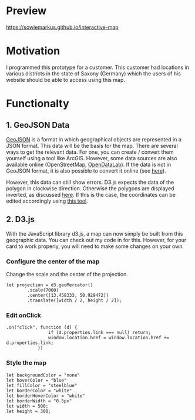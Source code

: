 # Preview
https://sowiemarkus.github.io/interactive-map

# Motivation

I programmed this prototype for a customer. This customer had locations in various districts in the state of Saxony (Germany) which the users of his website should be able to access using this map.

# Functionalty

## 1. GeoJSON Data

<a href="https://de.wikipedia.org/wiki/GeoJSON">GeoJSON</a> is a format in which geographical objects are represented in a JSON format. This data will be the basis for the map. There are several ways to get the relevant data. For one, you can create / convert them yourself using a tool like ArcGIS. However, some data sources are also available online (OpenStreetMap, <a href="http://opendatalab.de/projects/geojson-utilities/">OpenDataLab</a>). If the data is not in GeoJSON format, it is also possible to convert it online (see <a href="https://mygeodata.cloud/converter/shp-to-geojson">here</a>).

However, this data can still show errors. D3.js expects the data of the polygon in clockwise direction. Otherwise the polygons are displayed inverted, as discussed  <a href="https://stackoverflow.com/questions/47234805/d3-v4-geo-draws-boundary-inverted">here</a>. If this is the case, the coordinates can be edited accordingly using <a href="https://observablehq.com/@bumbeishvili/rewind-geojson">this tool</a>.

## 2. D3.js

With the JavaScript library d3.js, a map can now simply be built from this geographic data. You can check out my code in for this. However, for your card to work properly, you will need to make some changes on your own.

### Configure the center of the map

Change the scale and the center of the projection.

```
let projection = d3.geoMercator()
        .scale(7000)
        .center([13.458333, 50.929472])
        .translate([width / 2, height / 2]);
```

### Edit onClick

```
.on("click", function (d) {
                if (d.properties.link === null) return;
                window.location.href = window.location.href += d.properties.link;
            })
```

### Style the map

```
let backgroundColor = "none"
let hoverColor = "blue"
let fillColor = "steelblue"
let borderColor = "white"
let borderHoverColor = "white"
let borderWidth = "0.5px"
let width = 500;
let height = 300;
```



